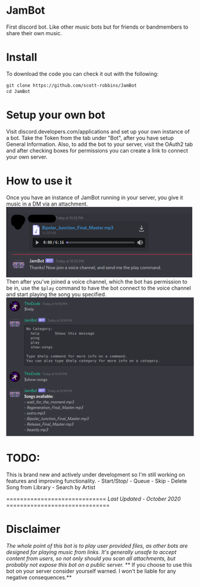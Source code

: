 # JamBot
First discord bot. Like other music bots but for friends or bandmembers to share their own music. 

# Install
To download the code you can check it out with the following:
```
git clone https://github.com/scott-robbins/JamBot
cd JamBot
```
# Setup your own bot 
Visit discord.developers.com/applications and set up your own instance of a bot. Take the Token 
from the tab under "Bot", after you have setup General Information. Also, to add the bot to your
server, visit the OAuth2 tab and after checking boxes for permissions you can create a link to 
connect your own server. 

# How to use it 
Once you have an instance of JamBot running in your server, you give it music in a DM via an attachment.
![upload](https://raw.githubusercontent.com/scott-robbins/JamBot/main/upload.png)
Then after you've joined a voice channel, which the bot has permission to be in, use the ```$play``` command to have the bot connect to the voice channel and start playing the song you specified.
![usage](https://raw.githubusercontent.com/scott-robbins/JamBot/main/usage.png)

# TODO: 
This is brand new and actively under development so I'm still working on features and improving functionality. 
	- Start/Stop/
	- Queue
	- Skip
	- Delete Song from Library
	- Search by Artist

============================= *Last Updated - October 2020* ==============================

# Disclaimer 
*The whole point of this bot is to play user provided files, as other bots are designed for playing music from links. It's generally unsafe to accept content from users, so not only should you scan all attachments, but probably not expose this bot on a public server.*
** If you choose to use this bot on your server consider yourself warned. I won't be liable for any negative consequences.**